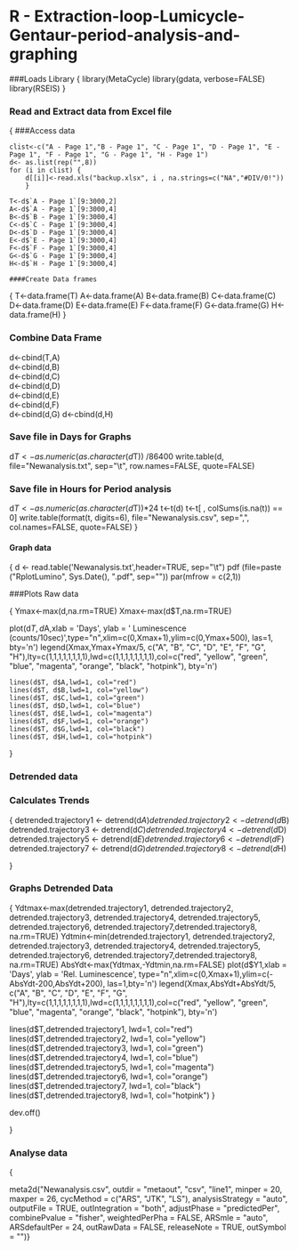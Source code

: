 # R - Extraction-loop-Lumicycle-Gentaur-period-analysis-and-graphing


###Loads Library
{
	library(MetaCycle)
	library(gdata, verbose=FALSE)
	library(RSEIS)
	}
	
### Read and Extract data from Excel file
{
	###Access data

	clist<-c("A - Page 1","B - Page 1", "C - Page 1", "D - Page 1", "E - Page 1", "F - Page 1", "G - Page 1", "H - Page 1")
	d<- as.list(rep("",8))
	for (i in clist) {
		d[[i]]<-read.xls("backup.xlsx", i , na.strings=c("NA","#DIV/0!"))
		}

	T<-d$`A - Page 1`[9:3000,2]	
	A<-d$`A - Page 1`[9:3000,4]
	B<-d$`B - Page 1`[9:3000,4]
	C<-d$`C - Page 1`[9:3000,4]
	D<-d$`D - Page 1`[9:3000,4]
	E<-d$`E - Page 1`[9:3000,4]
	F<-d$`F - Page 1`[9:3000,4]
	G<-d$`G - Page 1`[9:3000,4]
	H<-d$`H - Page 1`[9:3000,4]

	####Create Data frames
{
T<-data.frame(T)
A<-data.frame(A)
B<-data.frame(B)
C<-data.frame(C)
D<-data.frame(D)
E<-data.frame(E)
F<-data.frame(F)
G<-data.frame(G)
H<-data.frame(H)
}

### Combine Data Frame

d<-cbind(T,A)	
d<-cbind(d,B)	
d<-cbind(d,C)	
d<-cbind(d,D)	
d<-cbind(d,E)	
d<-cbind(d,F)	
d<-cbind(d,G)
d<-cbind(d,H)

### Save file in Days for Graphs
d$T<-as.numeric(as.character(d$T)) /86400
write.table(d, file="Newanalysis.txt", sep="\t", row.names=FALSE, quote=FALSE)

### Save file in Hours for Period analysis
d$T<-as.numeric(as.character(d$T))*24
t<-t(d)
t<-t[ , colSums(is.na(t)) == 0]	
write.table(format(t, digits=6), file="Newanalysis.csv", sep=",", col.names=FALSE, quote=FALSE)
}

#### Graph data
{
d <- read.table('Newanalysis.txt',header=TRUE, sep="\t")
pdf (file=paste ("RplotLumino", Sys.Date(), ".pdf", sep=""))
par(mfrow = c(2,1))

###Plots Raw data

{
Ymax<-max(d,na.rm=TRUE)
Xmax<-max(d$T,na.rm=TRUE)
		
plot(d$T, d$A,xlab = 'Days', ylab = ' Luminescence (counts/10sec)',type="n",xlim=c(0,Xmax+1),ylim=c(0,Ymax+500), las=1, bty='n')
legend(Xmax,Ymax+Ymax/5, c("A", "B", "C", "D", "E", "F", "G", "H"),lty=c(1,1,1,1,1,1,1,1),lwd=c(1,1,1,1,1,1,1,1),col=c("red", "yellow", "green", "blue", "magenta", "orange", "black", "hotpink"), bty='n')

	lines(d$T, d$A,lwd=1, col="red")
	lines(d$T, d$B,lwd=1, col="yellow")
	lines(d$T, d$C,lwd=1, col="green")
	lines(d$T, d$D,lwd=1, col="blue")
	lines(d$T, d$E,lwd=1, col="magenta")
	lines(d$T, d$F,lwd=1, col="orange")
	lines(d$T, d$G,lwd=1, col="black")
	lines(d$T, d$H,lwd=1, col="hotpink")
}

### Detrended data		
### Calculates Trends


{
	detrended.trajectory1 <- detrend(d$A)
	detrended.trajectory2 <- detrend(d$B)
	detrended.trajectory3 <- detrend(d$C)
	detrended.trajectory4 <- detrend(d$D)
	detrended.trajectory5 <- detrend(d$E)
	detrended.trajectory6 <- detrend(d$F)
	detrended.trajectory7 <- detrend(d$G)
	detrended.trajectory8 <- detrend(d$H)

}

### Graphs Detrended Data
{
	Ydtmax<-max(detrended.trajectory1, detrended.trajectory2, detrended.trajectory3, detrended.trajectory4, detrended.trajectory5, detrended.trajectory6, detrended.trajectory7,detrended.trajectory8, na.rm=TRUE)
	Ydtmin<-min(detrended.trajectory1, detrended.trajectory2, detrended.trajectory3, detrended.trajectory4, detrended.trajectory5, detrended.trajectory6, detrended.trajectory7,detrended.trajectory8, na.rm=TRUE)
	AbsYdt<-max(Ydtmax,-Ydtmin,na.rm=FALSE)
	plot(d$Y1,xlab = 'Days', ylab = 'Rel. Luminescence', type="n",xlim=c(0,Xmax+1),ylim=c(-AbsYdt-200,AbsYdt+200), las=1,bty='n')
	legend(Xmax,AbsYdt+AbsYdt/5, c("A", "B", "C", "D", "E", "F", "G", "H"),lty=c(1,1,1,1,1,1,1,1),lwd=c(1,1,1,1,1,1,1,1),col=c("red", "yellow", "green", "blue", "magenta", "orange", "black", "hotpink"), bty='n')


lines(d$T,detrended.trajectory1, lwd=1, col="red")
lines(d$T,detrended.trajectory2, lwd=1, col="yellow")
lines(d$T,detrended.trajectory3, lwd=1, col="green")
lines(d$T,detrended.trajectory4, lwd=1, col="blue")
lines(d$T,detrended.trajectory5, lwd=1, col="magenta")
lines(d$T,detrended.trajectory6, lwd=1, col="orange")
lines(d$T,detrended.trajectory7, lwd=1, col="black")
lines(d$T,detrended.trajectory8, lwd=1, col="hotpink")
}

dev.off()

}

### Analyse data
{

meta2d("Newanalysis.csv", outdir = "metaout", "csv", "line1", minper = 20,
      maxper = 26, cycMethod = c("ARS", "JTK", "LS"),
      analysisStrategy = "auto", outputFile = TRUE, outIntegration = "both",
      adjustPhase = "predictedPer", combinePvalue = "fisher",
      weightedPerPha = FALSE, ARSmle = "auto", ARSdefaultPer = 24,
      outRawData = FALSE, releaseNote = TRUE, outSymbol = "")}	
